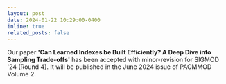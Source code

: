```yaml
---
layout: post
date: 2024-01-22 10:29:00-0400
inline: true
related_posts: false
---
```


Our paper **'Can Learned Indexes be Built Efficiently? A Deep Dive into Sampling Trade-offs'** has been accepted with minor-revision for SIGMOD '24 (Round 4). It will be published in the June 2024 issue of PACMMOD Volume 2.

